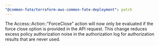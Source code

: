 ```yaml
---
"@common-fate/terraform-aws-common-fate-deployment": patch
---
```


The Access::Action::"ForceClose" action will now only be evaluated if the force close option is provided in the API request. This change reduces excess policy authorization noise in the authorization log for authorization results that are never used.
